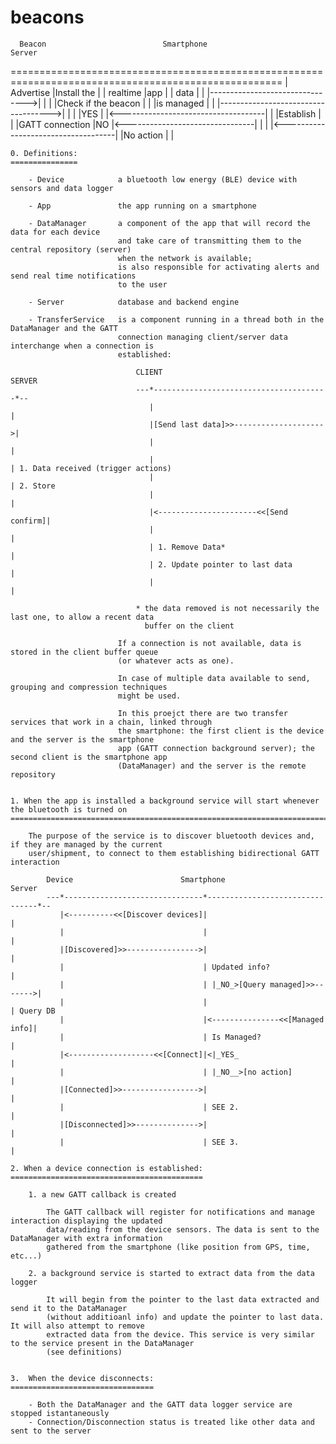 # beacons
   			
      Beacon                          Smartphone                             Server
=====================================================================================================
        | Advertise                       |Install the                          |
		| realtime                        |app                                  |
		| data                            |                                     |
        |-------------------------------->|                                     |
        |                                 |Check if the beacon                  |
		|								  |is managed                           |
        |                                 |------------------------------------>|
		|								  |                                     |YES
		|								  |<------------------------------------|
		|								  |Establish                            |
		|								  |GATT connection                      |NO
		|<--------------------------------|                                     |
		|								  |<------------------------------------|
										  |No action
										  |
										  |
					
	0. Definitions:
	===============
	
		- Device  			a bluetooth low energy (BLE) device with sensors and data logger
		
		- App  				the app running on a smartphone
		
		- DataManager		a component of the app that will record the data for each device
							and take care of transmitting them to the central repository (server)
							when the network is available;
							is also responsible for activating alerts and send real time notifications
							to the user
		
		- Server			database and backend engine
		
		- TransferService	is a component running in a thread both in the DataManager and the GATT 
							connection managing client/server data interchange when a connection is
							established:
							
								CLIENT                                  SERVER
								---*---------------------------------------*--
								   |                                       |
								   |[Send last data]>>-------------------->|
								   |                                       |
								   |                                       | 1. Data received (trigger actions)
								   |                                       | 2. Store
								   |                                       |
								   |<----------------------<<[Send confirm]|
								   |                                       |
								   | 1. Remove Data*                       |
								   | 2. Update pointer to last data        |
								   |                                       |
								   
								* the data removed is not necessarily the last one, to allow a recent data 
								  buffer on the client
							  
							If a connection is not available, data is stored in the client buffer queue
							(or whatever acts as one).
							
							In case of multiple data available to send, grouping and compression techniques
							might be used.
							  
							In this proejct there are two transfer services that work in a chain, linked through 
							the smartphone: the first client is the device and the server is the smartphone 
							app (GATT connection background server); the second client is the smartphone app
							(DataManager) and the server is the remote repository
							   
										  
	1. When the app is installed a background service will start whenever the bluetooth is turned on
	================================================================================================
	
		The purpose of the service is to discover bluetooth devices and, if they are managed by the current
		user/shipment, to connect to them establishing bidirectional GATT interaction
		
			Device                        Smartphone                         Server
			---*-------------------------------*--------------------------------*--
			   |<----------<<[Discover devices]|                                |
			   |                               |                                |
			   |[Discovered]>>---------------->|                                |
			   |                               | Updated info?                  |
			   |                               | |_NO_>[Query managed]>>------->|
			   |                               |                                | Query DB
			   |                               |<---------------<<[Managed info]|
			   |                               | Is Managed?                    |
			   |<-------------------<<[Connect]|<|_YES_                         |
			   |                               | |_NO__>[no action]             |
			   |[Connected]>>----------------->|                                |
			   |                               | SEE 2.                         |
			   |[Disconnected]>>-------------->|                                |
			   |                               | SEE 3.                         |
		
	2. When a device connection is established:
	===========================================
	
		1. a new GATT callback is created 
	
			The GATT callback will register for notifications and manage interaction displaying the updated 
			data/reading from the device sensors. The data is sent to the DataManager with extra information
			gathered from the smartphone (like position from GPS, time, etc...)
	
		2. a background service is started to extract data from the data logger
		
			It will begin from the pointer to the last data extracted and send it to the DataManager 
			(without additioanl info) and update the pointer to last data. It will also attempt to remove
			extracted data from the device. This service is very similar to the service present in the DataManager
			(see definitions)
			

	3.  When the device disconnects:
	================================
	
		- Both the DataManager and the GATT data logger service are stopped istantaneously
		- Connection/Disconnection status is treated like other data and sent to the server
